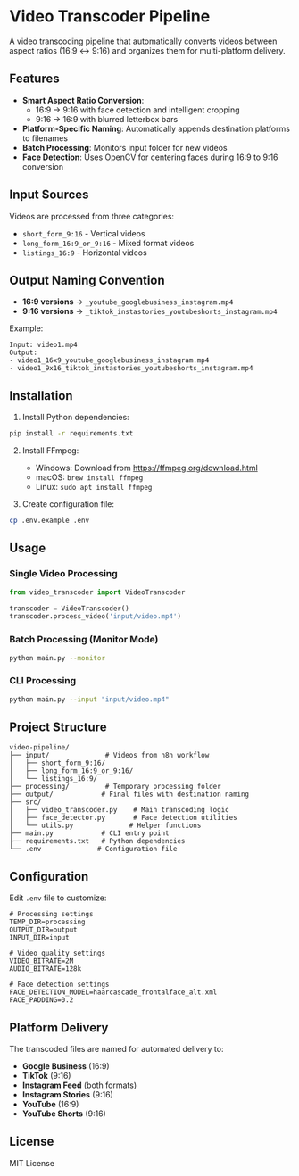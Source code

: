 # Video Transcoder Pipeline

A video transcoding pipeline that automatically converts videos between aspect ratios (16:9 ↔ 9:16) and organizes them for multi-platform delivery.

## Features

- **Smart Aspect Ratio Conversion**: 
  - 16:9 → 9:16 with face detection and intelligent cropping
  - 9:16 → 16:9 with blurred letterbox bars
- **Platform-Specific Naming**: Automatically appends destination platforms to filenames
- **Batch Processing**: Monitors input folder for new videos
- **Face Detection**: Uses OpenCV for centering faces during 16:9 to 9:16 conversion

## Input Sources

Videos are processed from three categories:
- `short_form_9:16` - Vertical videos
- `long_form_16:9_or_9:16` - Mixed format videos  
- `listings_16:9` - Horizontal videos

## Output Naming Convention

- **16:9 versions** → `_youtube_googlebusiness_instagram.mp4`
- **9:16 versions** → `_tiktok_instastories_youtubeshorts_instagram.mp4`

Example:
```
Input: video1.mp4
Output: 
- video1_16x9_youtube_googlebusiness_instagram.mp4
- video1_9x16_tiktok_instastories_youtubeshorts_instagram.mp4
```

## Installation

1. Install Python dependencies:
```bash
pip install -r requirements.txt
```

2. Install FFmpeg:
   - Windows: Download from https://ffmpeg.org/download.html
   - macOS: `brew install ffmpeg`
   - Linux: `sudo apt install ffmpeg`

3. Create configuration file:
```bash
cp .env.example .env
```

## Usage

### Single Video Processing
```python
from video_transcoder import VideoTranscoder

transcoder = VideoTranscoder()
transcoder.process_video('input/video.mp4')
```

### Batch Processing (Monitor Mode)
```bash
python main.py --monitor
```

### CLI Processing
```bash
python main.py --input "input/video.mp4"
```

## Project Structure

```
video-pipeline/
├── input/              # Videos from n8n workflow
│   ├── short_form_9:16/
│   ├── long_form_16:9_or_9:16/
│   └── listings_16:9/
├── processing/         # Temporary processing folder
├── output/            # Final files with destination naming
├── src/
│   ├── video_transcoder.py    # Main transcoding logic
│   ├── face_detector.py       # Face detection utilities
│   └── utils.py              # Helper functions
├── main.py            # CLI entry point
├── requirements.txt   # Python dependencies
└── .env              # Configuration file
```

## Configuration

Edit `.env` file to customize:

```env
# Processing settings
TEMP_DIR=processing
OUTPUT_DIR=output
INPUT_DIR=input

# Video quality settings
VIDEO_BITRATE=2M
AUDIO_BITRATE=128k

# Face detection settings
FACE_DETECTION_MODEL=haarcascade_frontalface_alt.xml
FACE_PADDING=0.2
```

## Platform Delivery

The transcoded files are named for automated delivery to:
- **Google Business** (16:9)
- **TikTok** (9:16)
- **Instagram Feed** (both formats)
- **Instagram Stories** (9:16)
- **YouTube** (16:9)
- **YouTube Shorts** (9:16)

## License

MIT License
